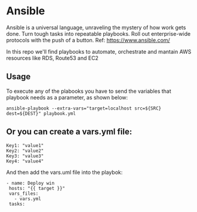 # Ansible
Ansible is a universal language, unraveling the mystery of how work gets done. Turn tough tasks into repeatable playbooks. Roll out enterprise-wide protocols with the push of a button. Ref: https://www.ansible.com/

In this repo we'll find playbooks to automate, orchestrate and mantain AWS resources like RDS, Route53 and EC2


## Usage
To execute any of the plabooks you have to send the variables that playbook needs as a parameter, as shown below:

```
ansible-playbook --extra-vars="target=localhost src=${SRC} dest=${DEST}" playbook.yml
```

Or you can create a vars.yml file:
-

```
Key1: "value1"
Key2: "value2"
Key3: "value3"
Key4: "value4"
```
And then add the vars.uml file into the playbok:
 
 ```
 - name: Deploy win
  hosts: "{{ target }}"
  vars_files:
    - vars.yml
  tasks:
 ```